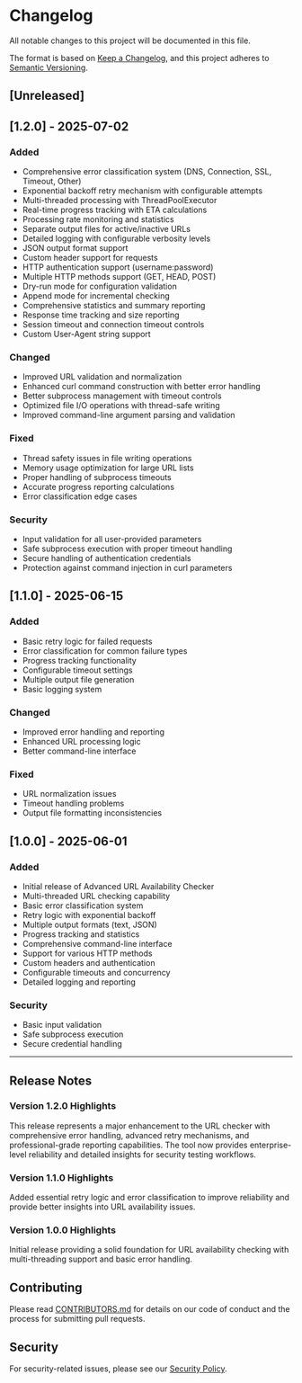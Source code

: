 # Changelog

All notable changes to this project will be documented in this file.

The format is based on [Keep a Changelog](https://keepachangelog.com/en/1.0.0/),
and this project adheres to [Semantic Versioning](https://semver.org/spec/v2.0.0.html).

## [Unreleased]

## [1.2.0] - 2025-07-02

### Added
- Comprehensive error classification system (DNS, Connection, SSL, Timeout, Other)
- Exponential backoff retry mechanism with configurable attempts
- Multi-threaded processing with ThreadPoolExecutor
- Real-time progress tracking with ETA calculations
- Processing rate monitoring and statistics
- Separate output files for active/inactive URLs
- Detailed logging with configurable verbosity levels
- JSON output format support
- Custom header support for requests
- HTTP authentication support (username:password)
- Multiple HTTP methods support (GET, HEAD, POST)
- Dry-run mode for configuration validation
- Append mode for incremental checking
- Comprehensive statistics and summary reporting
- Response time tracking and size reporting
- Session timeout and connection timeout controls
- Custom User-Agent string support

### Changed
- Improved URL validation and normalization
- Enhanced curl command construction with better error handling
- Better subprocess management with timeout controls
- Optimized file I/O operations with thread-safe writing
- Improved command-line argument parsing and validation

### Fixed
- Thread safety issues in file writing operations
- Memory usage optimization for large URL lists
- Proper handling of subprocess timeouts
- Accurate progress reporting calculations
- Error classification edge cases

### Security
- Input validation for all user-provided parameters
- Safe subprocess execution with proper timeout handling
- Secure handling of authentication credentials
- Protection against command injection in curl parameters

## [1.1.0] - 2025-06-15

### Added
- Basic retry logic for failed requests
- Error classification for common failure types
- Progress tracking functionality
- Configurable timeout settings
- Multiple output file generation
- Basic logging system

### Changed
- Improved error handling and reporting
- Enhanced URL processing logic
- Better command-line interface

### Fixed
- URL normalization issues
- Timeout handling problems
- Output file formatting inconsistencies

## [1.0.0] - 2025-06-01

### Added
- Initial release of Advanced URL Availability Checker
- Multi-threaded URL checking capability
- Basic error classification system
- Retry logic with exponential backoff
- Multiple output formats (text, JSON)
- Progress tracking and statistics
- Comprehensive command-line interface
- Support for various HTTP methods
- Custom headers and authentication
- Configurable timeouts and concurrency
- Detailed logging and reporting

### Security
- Basic input validation
- Safe subprocess execution
- Secure credential handling

---

## Release Notes

### Version 1.2.0 Highlights
This release represents a major enhancement to the URL checker with comprehensive error handling, advanced retry mechanisms, and professional-grade reporting capabilities. The tool now provides enterprise-level reliability and detailed insights for security testing workflows.

### Version 1.1.0 Highlights
Added essential retry logic and error classification to improve reliability and provide better insights into URL availability issues.

### Version 1.0.0 Highlights
Initial release providing a solid foundation for URL availability checking with multi-threading support and basic error handling.

## Contributing

Please read [CONTRIBUTORS.md](CONTRIBUTORS.md) for details on our code of conduct and the process for submitting pull requests.

## Security

For security-related issues, please see our [Security Policy](SECURITY.md).

